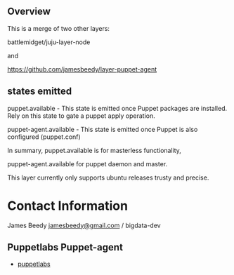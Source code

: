 Overview
--------

This is a merge of two other layers:

battlemidget/juju-layer-node

and

https://github.com/jamesbeedy/layer-puppet-agent

## states emitted

puppet.available - This state is emitted once Puppet packages are installed. Rely on this state to gate a puppet apply operation.

puppet-agent.available - This state is emitted once Puppet is also configured (puppet.conf)

In summary, puppet.available is for masterless functionality, 

puppet-agent.available for puppet daemon and master.

This layer currently only supports ubuntu releases trusty and precise.

# Contact Information

James Beedy <jamesbeedy@gmail.com> / bigdata-dev

## Puppetlabs Puppet-agent

  - [puppetlabs](https://puppetlabs.com)

